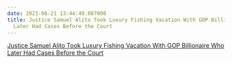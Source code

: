 ```yaml
---
date: 2023-06-21 13:44:49.087000
title: Justice Samuel Alito Took Luxury Fishing Vacation With GOP Billionaire Who
  Later Had Cases Before the Court
---
```


[Justice Samuel Alito Took Luxury Fishing Vacation With GOP Billionaire Who Later Had Cases Before the Court](https://www.propublica.org/article/samuel-alito-luxury-fishing-trip-paul-singer-scotus-supreme-court)